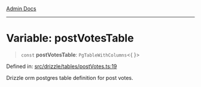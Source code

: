 [Admin Docs](/)

***

# Variable: postVotesTable

> `const` **postVotesTable**: `PgTableWithColumns`\<\{ \}\>

Defined in: [src/drizzle/tables/postVotes.ts:19](https://github.com/gautam-divyanshu/talawa-api/blob/22f85ff86fcf5f38b53dcdb9fe90ab33ea32d944/src/drizzle/tables/postVotes.ts#L19)

Drizzle orm postgres table definition for post votes.
